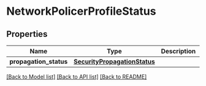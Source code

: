 # NetworkPolicerProfileStatus

## Properties
Name | Type | Description | Notes
------------ | ------------- | ------------- | -------------
**propagation_status** | [**SecurityPropagationStatus**](SecurityPropagationStatus.md) |  | [optional] 

[[Back to Model list]](../README.md#documentation-for-models) [[Back to API list]](../README.md#documentation-for-api-endpoints) [[Back to README]](../README.md)


